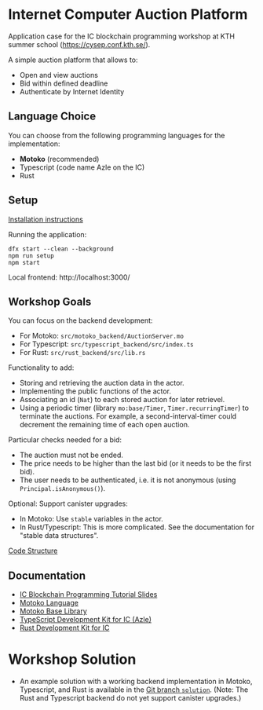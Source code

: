 # Internet Computer Auction Platform

Application case for the IC blockchain programming workshop at KTH summer school (https://cysep.conf.kth.se/).

A simple auction platform that allows to:
* Open and view auctions
* Bid within defined deadline
* Authenticate by Internet Identity

## Language Choice

You can choose from the following programming languages for the implementation:

* **Motoko** (recommended)
* Typescript (code name Azle on the IC)
* Rust

## Setup

[Installation instructions](Installation.md)

Running the application:

```
dfx start --clean --background
npm run setup
npm start
```

Local frontend: http://localhost:3000/

## Workshop Goals

You can focus on the backend development: 

* For Motoko: `src/motoko_backend/AuctionServer.mo`
* For Typescript: `src/typescript_backend/src/index.ts`
* For Rust: `src/rust_backend/src/lib.rs`

Functionality to add:
* Storing and retrieving the auction data in the actor.
* Implementing the public functions of the actor.
* Associating an id (`Nat`) to each stored auction for later retrievel.
* Using a periodic timer (library `mo:base/Timer`, `Timer.recurringTimer`) to terminate the auctions. 
  For example, a second-interval-timer could decrement the remaining time of each open auction.

Particular checks needed for a bid:
* The auction must not be ended.
* The price needs to be higher than the last bid (or it needs to be the first bid).
* The user needs to be authenticated, i.e. it is not anonymous (using `Principal.isAnonymous()`).

Optional: Support canister upgrades:
* In Motoko: Use `stable` variables in the actor.
* In Rust/Typescript: This is more complicated. See the documentation for "stable data structures".

[Code Structure](Structure.md)

## Documentation

* [IC Blockchain Programming Tutorial Slides](Motoko_Tutorial.pdf)
* [Motoko Language](https://internetcomputer.org/docs/current/motoko/main/motoko)
* [Motoko Base Library](https://internetcomputer.org/docs/current/motoko/main/base)
* [TypeScript Development Kit for IC (Azle)](https://internetcomputer.org/docs/current/developer-docs/backend/typescript)
* [Rust Development Kit for IC](https://internetcomputer.org/docs/current/developer-docs/backend/rust)

# Workshop Solution

* An example solution with a working backend implementation in Motoko, Typescript, and Rust is available in the [Git branch `solution`](https://github.com/luc-blaeser/auction/tree/solution).
(Note: The Rust and Typescript backend do not yet support canister upgrades.)
